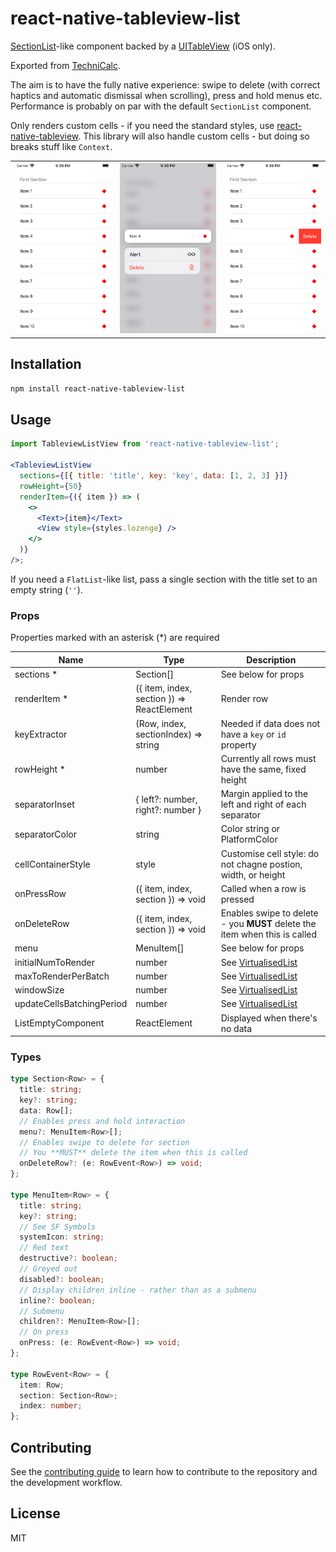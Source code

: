 # react-native-tableview-list

[SectionList](https://reactnative.dev/docs/sectionlist)-like component backed by a [UITableView](https://developer.apple.com/documentation/uikit/uitableview) (iOS only).

Exported from [TechniCalc](https://jacobdoescode.com/technicalc).

The aim is to have the fully native experience: swipe to delete (with correct haptics and automatic dismissal when scrolling), press and hold menus etc. Performance is probably on par with the default `SectionList` component.

Only renders custom cells - if you need the standard styles, use [react-native-tableview](https://github.com/aksonov/react-native-tableview). This library will also handle custom cells - but doing so breaks stuff like `Context`.

|                                                                                                             |                                                                                                             |                                                                                                             |
| ----------------------------------------------------------------------------------------------------------- | ----------------------------------------------------------------------------------------------------------- | ----------------------------------------------------------------------------------------------------------- |
| ![Screenshot 1](https://github.com/jacobp100/react-native-tableview-list/blob/master/assets/1.png?raw=true) | ![Screenshot 2](https://github.com/jacobp100/react-native-tableview-list/blob/master/assets/2.png?raw=true) | ![Screenshot 3](https://github.com/jacobp100/react-native-tableview-list/blob/master/assets/3.png?raw=true) |

## Installation

```sh
npm install react-native-tableview-list
```

## Usage

```jsx
import TableviewListView from 'react-native-tableview-list';

<TableviewListView
  sections={[{ title: 'title', key: 'key', data: [1, 2, 3] }]}
  rowHeight={50}
  renderItem={({ item }) => (
    <>
      <Text>{item}</Text>
      <View style={styles.lozenge} />
    </>
  )}
/>;
```

If you need a `FlatList`-like list, pass a single section with the title set to an empty string (`''`).

### Props

Properties marked with an asterisk (\*) are required

| Name                      | Type                                       | Description                                                                |
| ------------------------- | ------------------------------------------ | -------------------------------------------------------------------------- |
| sections \*               | Section[]                                  | See below for props                                                        |
| renderItem \*             | ({ item, index, section }) => ReactElement | Render row                                                                 |
| keyExtractor              | (Row, index, sectionIndex) => string       | Needed if data does not have a `key` or `id` property                      |
| rowHeight \*              | number                                     | Currently all rows must have the same, fixed height                        |
| separatorInset            | { left?: number, right?: number }          | Margin applied to the left and right of each separator                     |
| separatorColor            | string                                     | Color string or PlatformColor                                              |
| cellContainerStyle        | style                                      | Customise cell style: do not chagne postion, width, or height              |
| onPressRow                | ({ item, index, section }) => void         | Called when a row is pressed                                               |
| onDeleteRow               | ({ item, index, section }) => void         | Enables swipe to delete - you **MUST** delete the item when this is called |
| menu                      | MenuItem[]                                 | See below for props                                                        |
| initialNumToRender        | number                                     | See [VirtualisedList](https://reactnative.dev/docs/virtualizedlist)        |
| maxToRenderPerBatch       | number                                     | See [VirtualisedList](https://reactnative.dev/docs/virtualizedlist)        |
| windowSize                | number                                     | See [VirtualisedList](https://reactnative.dev/docs/virtualizedlist)        |
| updateCellsBatchingPeriod | number                                     | See [VirtualisedList](https://reactnative.dev/docs/virtualizedlist)        |
| ListEmptyComponent        | ReactElement                               | Displayed when there's no data                                             |

### Types

```ts
type Section<Row> = {
  title: string;
  key?: string;
  data: Row[];
  // Enables press and hold interaction
  menu?: MenuItem<Row>[];
  // Enables swipe to delete for section
  // You **MUST** delete the item when this is called
  onDeleteRow?: (e: RowEvent<Row>) => void;
};

type MenuItem<Row> = {
  title: string;
  key?: string;
  // See SF Symbols
  systemIcon: string;
  // Red text
  destructive?: boolean;
  // Greyed out
  disabled?: boolean;
  // Display children inline - rather than as a submenu
  inline?: boolean;
  // Submenu
  children?: MenuItem<Row>[];
  // On press
  onPress: (e: RowEvent<Row>) => void;
};

type RowEvent<Row> = {
  item: Row;
  section: Section<Row>;
  index: number;
};
```

## Contributing

See the [contributing guide](CONTRIBUTING.md) to learn how to contribute to the repository and the development workflow.

## License

MIT
